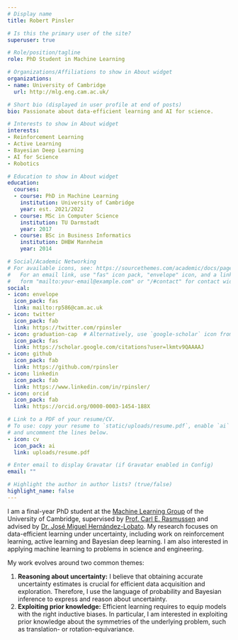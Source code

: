 ```yaml
---
# Display name
title: Robert Pinsler

# Is this the primary user of the site?
superuser: true

# Role/position/tagline
role: PhD Student in Machine Learning

# Organizations/Affiliations to show in About widget
organizations:
- name: University of Cambridge
  url: http://mlg.eng.cam.ac.uk/

# Short bio (displayed in user profile at end of posts)
bio: Passionate about data-efficient learning and AI for science.

# Interests to show in About widget
interests:
- Reinforcement Learning
- Active Learning
- Bayesian Deep Learning
- AI for Science
- Robotics

# Education to show in About widget
education:
  courses:
  - course: PhD in Machine Learning
    institution: University of Cambridge
    year: est. 2021/2022
  - course: MSc in Computer Science
    institution: TU Darmstadt
    year: 2017
  - course: BSc in Business Informatics
    institution: DHBW Mannheim
    year: 2014

# Social/Academic Networking
# For available icons, see: https://sourcethemes.com/academic/docs/page-builder/#icons
#   For an email link, use "fas" icon pack, "envelope" icon, and a link in the
#   form "mailto:your-email@example.com" or "/#contact" for contact widget.
social:
- icon: envelope
  icon_pack: fas
  link: mailto:rp586@cam.ac.uk
- icon: twitter
  icon_pack: fab
  link: https://twitter.com/rpinsler
- icon: graduation-cap  # Alternatively, use `google-scholar` icon from `ai` icon pack
  icon_pack: fas
  link: https://scholar.google.com/citations?user=lkmtv9QAAAAJ
- icon: github
  icon_pack: fab
  link: https://github.com/rpinsler
- icon: linkedin
  icon_pack: fab
  link: https://www.linkedin.com/in/rpinsler/
- icon: orcid
  icon_pack: fab
  link: https://orcid.org/0000-0003-1454-188X

# Link to a PDF of your resume/CV.
# To use: copy your resume to `static/uploads/resume.pdf`, enable `ai` icons in `params.toml`, 
# and uncomment the lines below.
- icon: cv
  icon_pack: ai
  link: uploads/resume.pdf

# Enter email to display Gravatar (if Gravatar enabled in Config)
email: ""

# Highlight the author in author lists? (true/false)
highlight_name: false
---
```


I am a final-year PhD student at the [Machine Learning Group](http://mlg.eng.cam.ac.uk/) of the University of Cambridge, supervised by [Prof. Carl E. Rasmussen](http://mlg.eng.cam.ac.uk/carl) and advised by [Dr. José Miguel Hernández-Lobato](https://jmhl.org/). My research focuses on data-efficient learning under uncertainty, including work on reinforcement learning, active learning and Bayesian deep learning. I am also interested in applying machine learning to problems in science and engineering.

My work evolves around two common themes:
1. **Reasoning about uncertainty:** I believe that obtaining accurate uncertainty estimates is crucial for efficient data acquisition and exploration. Therefore, I use the language of probability and Bayesian inference to express and reason about uncertainty.
2. **Exploiting prior knowledge:** Efficient learning requires to equip models with the right inductive biases. In particular, I am interested in exploiting prior knowledge about the symmetries of the underlying problem, such as translation- or rotation-equivariance.
